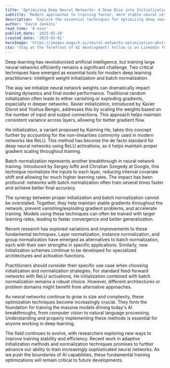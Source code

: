 ```yaml
---
title: 'Optimizing Deep Neural Networks: A Deep Dive into Initialization and Normalization Techniques'
subtitle: 'Modern approaches to training faster, more stable neural networks'
description: 'Explore the essential techniques for optimizing deep neural networks, focusing on weight initialization methods and batch normalization. Learn how these fundamental approaches improve training stability and model performance in modern AI development.'
author: 'David Jenkins'
read_time: '8 mins'
publish_date: '2025-02-28'
created_date: '2025-03-01'
heroImage: 'https://images.magick.ai/neural-networks-optimization-abstract.jpg'
cta: 'Stay at the forefront of AI development! Follow us on LinkedIn for more in-depth technical insights and the latest breakthroughs in deep learning optimization.'
---
```


Deep learning has revolutionized artificial intelligence, but training large neural networks efficiently remains a significant challenge. Two critical techniques have emerged as essential tools for modern deep learning practitioners: intelligent weight initialization and batch normalization.

The way we initialize neural network weights can dramatically impact training dynamics and final model performance. Traditional random initialization often leads to either vanishing or exploding gradients, especially in deeper networks. Xavier initialization, introduced by Xavier Glorot and Yoshua Bengio, addresses this by scaling the weights based on the number of input and output connections. This approach helps maintain consistent variance across layers, allowing for better gradient flow.

He initialization, a variant proposed by Kaiming He, takes this concept further by accounting for the non-linearities commonly used in modern networks like ReLU. This method has become the de facto standard for deep neural networks using ReLU activations, as it helps maintain proper gradient scaling throughout training.

Batch normalization represents another breakthrough in neural network training. Introduced by Sergey Ioffe and Christian Szegedy at Google, this technique normalizes the inputs to each layer, reducing internal covariate shift and allowing for much higher learning rates. The impact has been profound: networks with batch normalization often train several times faster and achieve better final accuracy.

The synergy between proper initialization and batch normalization cannot be overstated. Together, they help maintain stable gradients throughout the network, prevent vanishing/exploding gradient problems, and accelerate training. Models using these techniques can often be trained with larger learning rates, leading to faster convergence and better generalization.

Recent research has explored variations and improvements to these fundamental techniques. Layer normalization, instance normalization, and group normalization have emerged as alternatives to batch normalization, each with their own strengths in specific applications. Similarly, new initialization schemes continue to be developed for specialized architectures and activation functions.

Practitioners should consider their specific use case when choosing initialization and normalization strategies. For standard feed-forward networks with ReLU activations, He initialization combined with batch normalization remains a robust choice. However, different architectures or problem domains might benefit from alternative approaches.

As neural networks continue to grow in size and complexity, these optimization techniques become increasingly crucial. They form the foundation for training the massive models driving today's AI breakthroughs, from computer vision to natural language processing. Understanding and properly implementing these methods is essential for anyone working in deep learning.

The field continues to evolve, with researchers exploring new ways to improve training stability and efficiency. Recent work in adaptive initialization methods and normalization techniques promises to further advance our ability to train increasingly sophisticated neural networks. As we push the boundaries of AI capabilities, these fundamental training optimizations will remain critical to future developments.